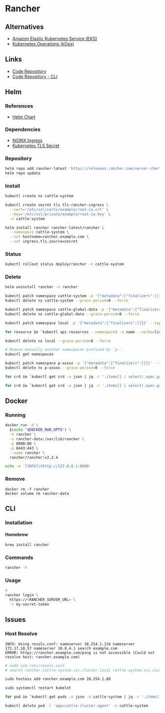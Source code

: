 # Rancher

## Alternatives

- [Amazon Elastic Kubernetes Service (EKS)](/aws/aws-eks.md)
- [Kubernetes Operations (kOps)](/kops.md)

## Links

- [Code Repository](https://github.com/rancher/rancher)
- [Code Repository - CLI](https://github.com/rancher/cli)

## Helm

### References

- [Helm Chart](https://github.com/rancher/rancher/tree/master/chart)

### Dependencies

- [NGINX Ingress](/nginx-ingress.md)
- [Kubernetes TLS Secret](/k8s-tls-secret.md)

### Repository

```sh
helm repo add rancher-latest 'https://releases.rancher.com/server-charts/latest'
helm repo update
```

### Install

```sh
kubectl create ns cattle-system
```

```sh
kubectl create secret tls tls-rancher-ingress \
  --cert='/etc/ssl/certs/example/root-ca.crt' \
  --key='/etc/ssl/private/example/root-ca.key' \
  -n cattle-system
```

```sh
helm install rancher rancher-latest/rancher \
  --namespace cattle-system \
  --set hostname=rancher.example.com \
  --set ingress.tls.source=secret
```

### Status

```sh
kubectl rollout status deploy/rancher -n cattle-system
```

### Delete

```sh
helm uninstall rancher -n rancher
```

```sh
kubectl patch namespace cattle-system -p '{"metadata":{"finalizers":[]}}' --type='merge'
kubectl delete ns cattle-system --grace-period=0 --force
```

```sh
kubectl patch namespace cattle-global-data -p '{"metadata":{"finalizers":[]}}' --type='merge'
kubectl delete ns cattle-global-data --grace-period=0 --force
```

```sh
kubectl patch namespace local -p '{"metadata":{"finalizers":[]}}' --type='merge'

for resource in `kubectl api-resources --namespaced -o name --verbs=list | xargs -n 1 kubectl get -o name -n local`; do kubectl patch $resource -p '{"metadata":{"finalizers":[]}}' --type='merge' -n local; done

kubectl delete ns local --grace-period=0 --force
```

```sh
# Remove manually another namespaces prefixed by `p-`.
kubectl get namespaces

kubectl patch namespace p-xxxxx -p '{"metadata":{"finalizers":[]}}' --type='merge'
kubectl delete ns p-xxxxx --grace-period=0 --force
```

<!-- ```sh
for crd in `kubectl get crd -o json | jq -r '.items[] | select(.spec.group | contains("cattle.io")) | .metadata.name'`; do for cr in `kubectl get $crd -o name`; do kubectl patch $cr -p '{"metadata":{"finalizers":[]}}' --type='merge'; done; done

for crd in `kubectl get crd -o json | jq -r '.items[] | select(.spec.group | contains("cattle.io")) | .metadata.name'`; do for cr in `kubectl get $crd -o name`; do kubectl delete $cr; done; done
``` -->

```sh
for crd in `kubectl get crd -o json | jq -r '.items[] | select(.spec.group | contains("cattle.io")) | .metadata.name'`; do kubectl patch crd $crd -p '{"metadata":{"finalizers":[]}}' --type='merge'; done

for crd in `kubectl get crd -o json | jq -r '.items[] | select(.spec.group | contains("cattle.io")) | .metadata.name'`; do kubectl delete crd $crd; done
```

<!-- ```sh
for crd in `kubectl get crd -o json | jq -r '.items[] | select(.spec.group | contains("monitoring.coreos.com")) | .metadata.name'`; do kubectl delete crd $crd; done
``` -->

## Docker

### Running

```sh
docker run -d \
  $(echo "$DOCKER_RUN_OPTS") \
  -h rancher \
  -v rancher-data:/var/lib/rancher \
  -p 8080:80 \
  -p 8443:443 \
  --name rancher \
  rancher/rancher:v2.2.4
```

```sh
echo -e '[INFO]\thttp://127.0.0.1:8080'
```

### Remove

```shm
docker rm -f rancher
docker volume rm rancher-data
```

## CLI

### Installation

#### Homebrew

```sh
brew install rancher
```

### Commands

```sh
rancher -h
```

### Usage

```sh
#
rancher login \
  https://<RANCHER_SERVER_URL> \
  -t my-secret-token
```

## Issues

<!-- ###

>

1. Cluster
2. Edit
3. Save -->

### Host Resolve

```log
INFO: Using resolv.conf: nameserver 10.254.1.134 nameserver 172.17.10.57 nameserver 10.8.4.1 search example.com
ERROR: https://rancher.example.com/ping is not accessible (Could not resolve host: rancher.example.com)
```

```sh
# sudo vim /etc/resolv.conf
# search rancher.cattle-system.svc.cluster.local cattle-system.svc.cluster.local svc.cluster.local cluster.local

sudo hostess add rancher.example.com 10.254.1.88

sudo systemctl restart kubelet

for pod in `kubectl get pods -o json -n cattle-system | jq -r '.items[] | select(.metadata.labels.app | contains("cattle-agent")) | .metadata.name'`; do kubectl delete pod $pod -n cattle-system; done

kubectl delete pod -l 'app=cattle-cluster-agent' -n cattle-system
```
